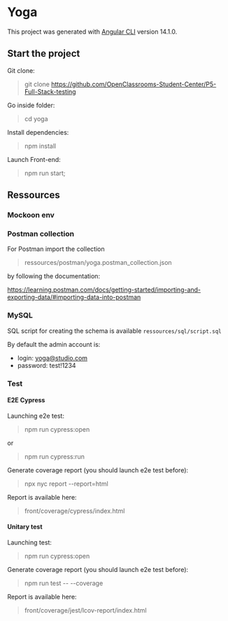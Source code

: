# Yoga

This project was generated with [Angular CLI](https://github.com/angular/angular-cli) version 14.1.0.

## Start the project

Git clone:

> git clone https://github.com/OpenClassrooms-Student-Center/P5-Full-Stack-testing

Go inside folder:

> cd yoga

Install dependencies:

> npm install

Launch Front-end:

> npm run start;


## Ressources

### Mockoon env 

### Postman collection

For Postman import the collection

> ressources/postman/yoga.postman_collection.json 

by following the documentation: 

https://learning.postman.com/docs/getting-started/importing-and-exporting-data/#importing-data-into-postman


### MySQL

SQL script for creating the schema is available `ressources/sql/script.sql`

By default the admin account is:
- login: yoga@studio.com
- password: test!1234


### Test

#### E2E Cypress

Launching e2e test:

> npm run cypress:open

or

> npm run cypress:run

Generate coverage report (you should launch e2e test before):

> npx nyc report --report=html

Report is available here:

> front/coverage/cypress/index.html

#### Unitary test

Launching test:

> npm run cypress:open

Generate coverage report (you should launch e2e test before):

> npm run test -- --coverage

Report is available here:

> front/coverage/jest/lcov-report/index.html
